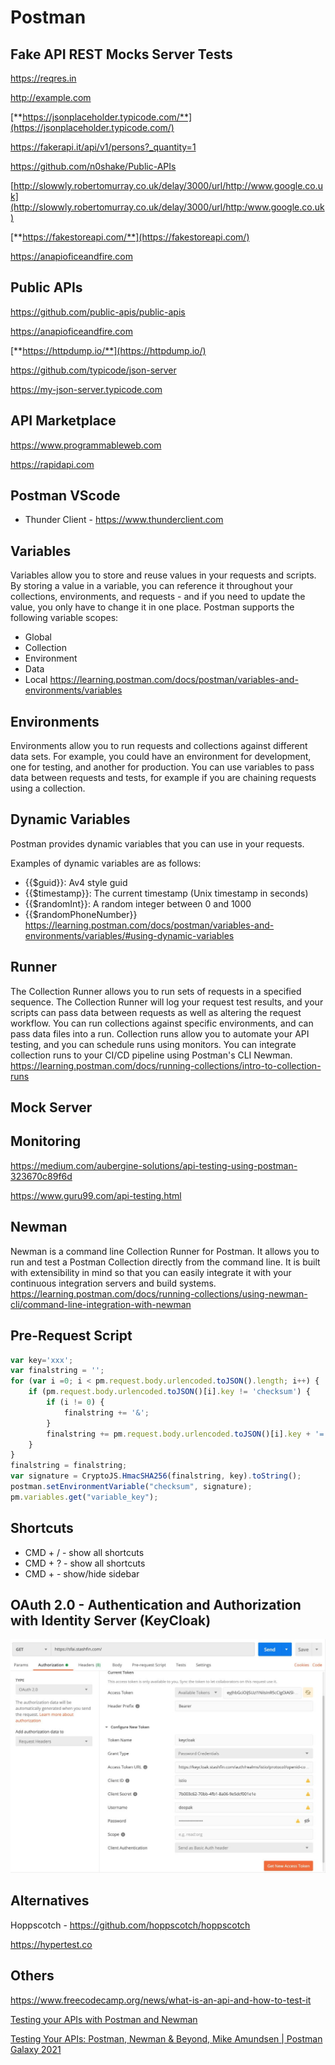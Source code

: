 # Postman

## Fake API REST Mocks Server Tests

<https://reqres.in>

<http://example.com>

[**https://jsonplaceholder.typicode.com/**](https://jsonplaceholder.typicode.com/)

<https://fakerapi.it/api/v1/persons?_quantity=1>

<https://github.com/n0shake/Public-APIs>

[http://slowwly.robertomurray.co.uk/delay/3000/url/http://www.google.co.uk](http://slowwly.robertomurray.co.uk/delay/3000/url/http:/www.google.co.uk)

[**https://fakestoreapi.com/**](https://fakestoreapi.com/)

<https://anapioficeandfire.com>

## Public APIs

<https://github.com/public-apis/public-apis>

<https://anapioficeandfire.com>

[**https://httpdump.io/**](https://httpdump.io/)

<https://github.com/typicode/json-server>

<https://my-json-server.typicode.com>

## API Marketplace

<https://www.programmableweb.com>

<https://rapidapi.com>

## Postman VScode

- Thunder Client - <https://www.thunderclient.com>

## Variables

Variables allow you to store and reuse values in your requests and scripts. By storing a value in a variable, you can reference it throughout your collections, environments, and requests - and if you need to update the value, you only have to change it in one place.
Postman supports the following variable scopes:

- Global
- Collection
- Environment
- Data
- Local
<https://learning.postman.com/docs/postman/variables-and-environments/variables>

## Environments

Environments allow you to run requests and collections against different data sets. For example, you could have an environment for development, one for testing, and another for production. You can use variables to pass data between requests and tests, for example if you are chaining requests using a collection.

## Dynamic Variables

Postman provides dynamic variables that you can use in your requests.

Examples of dynamic variables are as follows:

- {{$guid}}: Av4 style guid
- {{$timestamp}}: The current timestamp (Unix timestamp in seconds)
- {{$randomInt}}: A random integer between 0 and 1000
- {{$randomPhoneNumber}}
<https://learning.postman.com/docs/postman/variables-and-environments/variables/#using-dynamic-variables>

## Runner

The Collection Runner allows you to run sets of requests in a specified sequence. The Collection Runner will log your request test results, and your scripts can pass data between requests as well as altering the request workflow.
You can run collections against specific environments, and can pass data files into a run. Collection runs allow you to automate your API testing, and you can schedule runs using monitors. You can integrate collection runs to your CI/CD pipeline using Postman's CLI Newman.
<https://learning.postman.com/docs/running-collections/intro-to-collection-runs>

## Mock Server

## Monitoring

<https://medium.com/aubergine-solutions/api-testing-using-postman-323670c89f6d>

<https://www.guru99.com/api-testing.html>

## Newman

Newman is a command line Collection Runner for Postman. It allows you to run and test a Postman Collection directly from the command line. It is built with extensibility in mind so that you can easily integrate it with your continuous integration servers and build systems.
<https://learning.postman.com/docs/running-collections/using-newman-cli/command-line-integration-with-newman>

## Pre-Request Script

```js
var key='xxx';
var finalstring = '';
for (var i =0; i < pm.request.body.urlencoded.toJSON().length; i++) {
    if (pm.request.body.urlencoded.toJSON()[i].key != 'checksum') {
        if (i != 0) {
            finalstring += '&';
        }
        finalstring += pm.request.body.urlencoded.toJSON()[i].key + '=' + pm.request.body.urlencoded.toJSON()[i].value;
    }
}
finalstring = finalstring;
var signature = CryptoJS.HmacSHA256(finalstring, key).toString();
postman.setEnvironmentVariable("checksum", signature);
pm.variables.get("variable_key");
```

## Shortcuts

- CMD + / - show all shortcuts
- CMD + ? - show all shortcuts
- CMD +  - show/hide sidebar

## OAuth 2.0 - Authentication and Authorization with Identity Server (KeyCloak)

![image](../../media/Postman-image1.jpg)

## Alternatives

Hoppscotch - <https://github.com/hoppscotch/hoppscotch>

<https://hypertest.co>

## Others

<https://www.freecodecamp.org/news/what-is-an-api-and-how-to-test-it>

[Testing your APIs with Postman and Newman](https://www.youtube.com/watch?v=fTtA9qXkNAk)

[Testing Your APIs: Postman, Newman & Beyond, Mike Amundsen | Postman Galaxy 2021](https://www.youtube.com/watch?v=DGxvFSy-i78&ab_channel=Postman)
